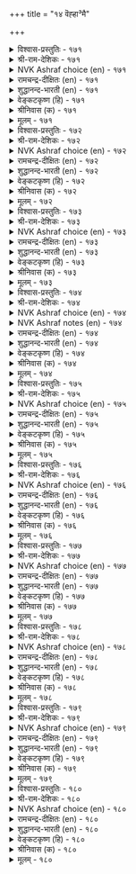 +++
title = "१४ वॆह्हा³मै"

+++


<details><summary>विश्वास-प्रस्तुतिः - १७१</summary>

नडुविण्ड्रि नन्बॊरुळ् वॆह्हि³न् कुडिबॊण्ड्रिक्  
कुट्रमुम् आङ्गे तरुम्।       १७१
</details>

<details><summary>श्री-राम-देशिकः - १७१</summary>

अधर्मादन्यावस्तूनि योऽपहर्तुमभीच्छति ।  
कुलनाशं स भजते दोषा अपि भजन्ति तम् ॥ १७१॥
</details>

<details><summary>NVK Ashraf choice (en) - १७१</summary>

०१७१
Unjust desire to covet others’ honest wealth
At once ruins home and begets evil. *
(G.U. Pope), ( Shuddhananda Bharatiar)
</details>

<details><summary>रामचन्द्र-दीक्षितः (en) - १७१</summary>

171\. naṭuvu iṉṟi naṉ poruḷ veḵkiṉ, kuṭi poṉṟi,  
kuṟṟamum āṅkē tarum.

171\. Iniquitous coveting of wealth results in the ruin of one's home and brings in its train many sins.  
</details>

<details><summary>शुद्धानन्द-भारती (en) - १७१</summary>

1\. நடுவின்றி நன்பொருள் வெஃகின் குடிபொன்றிக்  
குற்றமும் ஆங்கே தரும்  
Who covets others' honest wealth  
That greed ruins his house forthwith.         171  
</details>

<details><summary>वेङ्कटकृष्ण (हि) - १७१</summary>

171
न्याय-बुद्धि को छोड़ कर, यदि हो पर-धन-लोभ ।  
हो कर नाश कुटुम्ब का, होगा दोषारोप ॥
</details>

<details><summary>श्रीनिवास (क) - १७१</summary>

171. समभावनॆयिल्लदॆ (इतररिगॆ सेरिद) ऒळ्लॆय वस्तुगळन्नु कण्डु लोभिसिदरॆ कुलवु कॆडुवुदल्लदॆ, पाप कार्यगळू बन्दु सेरुत्तदॆ.

</details>

<details><summary>मूलम् - १७१</summary>

नडुविण्ड्रि नन्बॊरुळ् वॆह्हि³न् कुडिबॊण्ड्रिक्  
कुट्रमुम् आङ्गे तरुम्।       १७१
</details>

<details><summary>विश्वास-प्रस्तुतिः - १७२</summary>

पडुबयन् वॆह्हि³प् पऴिप्पडुव सॆय्यार्  
नडुवन्मै नाणु पवर्।       १७२
</details>

<details><summary>श्री-राम-देशिकः - १७२</summary>

अन्यायाल्लज्जिता मर्त्या लोभेन परवस्तुषु ।  
स्वल्पलाभमभीप्सन्तः निषिद्धं नैव कुर्वते ॥ १७२॥
</details>

<details><summary>NVK Ashraf choice (en) - १७२</summary>

०१७२
Those who deem injustice a shame,
Refrain from covetousness that brings blame.
(Satguru Subramuniyaswami), (N.V.K. Ashraf)
</details>

<details><summary>रामचन्द्र-दीक्षितः (en) - १७२</summary>

172\. paṭu payaṉ veḵki, paḻippaṭuva ceyyār-  
naṭuvu aṉmai nāṇupavar.

172\. Those who stand for equity do not commit sinful acts through covetousness.  
</details>

<details><summary>शुद्धानन्द-भारती (en) - १७२</summary>

2\. படுபயன் வெஃகிப் பழிப்படுவ செய்யார்  
நடுவன்மை நாணுவர் பவர்  
Who shrink with shame from sin, refrain  
From coveting which brings ruin.         172  
</details>

<details><summary>वेङ्कटकृष्ण (हि) - १७२</summary>

172
न्याय-पक्ष के त्याग से, जिनको होती लाज ।  
लोभित पर-धन-लाभ से, करते नहीं अकाज ॥
</details>

<details><summary>श्रीनिवास (क) - १७२</summary>

172. अपकीर्ति तरुव कॆलसक्कॆ नाचुववरु अधिक फलगळ आशॆगॆ निन्दॆ तरुव कॆलसवन्नु माडरु

</details>

<details><summary>मूलम् - १७२</summary>

पडुबयन् वॆह्हि³प् पऴिप्पडुव सॆय्यार्  
नडुवन्मै नाणु पवर्।       १७२
</details>

<details><summary>विश्वास-प्रस्तुतिः - १७३</summary>

सिट्रिन्बम् वॆह्हि³ अऱनल्ल सॆय्यारे  
मट्रिन्बम् वेण्डु पवर्।       १७३
</details>

<details><summary>श्री-राम-देशिकः - १७३</summary>

न्यायमार्गागतं नित्यसुखं यैः प्रार्थते नरः ।  
अल्पसौख्यात् न ते कुर्युः लोभमन्येष्वधार्मिकम् ॥ १७३॥
</details>

<details><summary>NVK Ashraf choice (en) - १७३</summary>

०१७३
They will not sin for fleeting pleasures
Who seek eternal joy.
(P.S. Sundaram)
</details>

<details><summary>रामचन्द्र-दीक्षितः (en) - १७३</summary>

173\. ciṟṟiṉpam veḵki, aṟaṉ alla ceyyārē-  
maṟṟu iṉpam vēṇṭupavar.

173\. Those who seek eternal happiness will never commit unrighteous acts through love of low pleasures.  
</details>

<details><summary>शुद्धानन्द-भारती (en) - १७३</summary>

3\. சிற்றின்பம் வெஃகி அறனல்ல செய்யாரே  
மற்றின்பம் வேண்டு பவர்  
For spiritual bliss who long  
For fleeting joy commit no wrong.         173  
</details>

<details><summary>वेङ्कटकृष्ण (हि) - १७३</summary>

173
नश्वर सुख के लोभ में, वे न करें दुष्कृत्य ।  
जिनको इच्छा हो रही, पाने को सुख नित्य ॥
</details>

<details><summary>श्रीनिवास (क) - १७३</summary>

173. शाश्वतवाद हिरिय सुखवन्नु बयसुववरु, क्षणिकवाद अल्प सन्तोषवन्नु बयसि अधर्म कार्यगळन्नु माडरु

</details>

<details><summary>मूलम् - १७३</summary>

सिट्रिन्बम् वॆह्हि³ अऱनल्ल सॆय्यारे  
मट्रिन्बम् वेण्डु पवर्।       १७३
</details>

<details><summary>विश्वास-प्रस्तुतिः - १७४</summary>

इलमॆण्ड्रु वॆह्हु³दल् सॆय्यार् पुलम्वॆण्ड्र  
पुन्मैयिल् काट्चि यवर्।       १७४
</details>

<details><summary>श्री-राम-देशिकः - १७४</summary>

जित्वा पञ्चेन्द्रियग्रामं तत्त्वज्ञानसमन्विताः ।  
ज्ञात्वापि स्वक दारिद्र्यमलुब्धाः परवस्तुषु ॥ १७४॥
</details>

<details><summary>NVK Ashraf choice (en) - १७४</summary>

०१७४
Their senses conquered,
The clear-eyed cite not their poverty to covet. *
(P.S. Sundaram)
</details>

<details><summary>NVK Ashraf notes (en) - १७४</summary>

१७४. Compare with २०५: "Plead not poverty for doing ill, whereby you will become poorer still" - (P.S. Sundaram)
</details>

<details><summary>रामचन्द्र-दीक्षितः (en) - १७४</summary>

174\. 'ilam' eṉṟu veḵkutal ceyyār-pulam veṉṟa  
puṉmai il kāṭciyavar.

174\. The spotless wise who have conquered their senses though destitute, will not covet other’s wealth.  
</details>

<details><summary>शुद्धानन्द-भारती (en) - १७४</summary>

4\. இலமென்று வெஃகுதல் செய்யார் புலம்வென்ற  
புன்மையில் காட்சி யவர்  
The truth-knowers of sense-control  
Though in want covet not at all.         174  
</details>

<details><summary>वेङ्कटकृष्ण (हि) - १७४</summary>

174
जो हैं इन्द्रियजित तथा, ज्ञानी भी अकलंक ।  
दारिदवश भी लालची, होते नहीं अशंक ॥
</details>

<details><summary>श्रीनिवास (क) - १७४</summary>

174. इन्द्रियगळन्नु गॆद्द कीळुतनविल्लदॆ पूर्ण दृष्टियुळ्ळवरु, तावु एनू इल्लदवरॆन्दु इतरर सम्पत्तन्नु बयसि लोभतनवन्नु तोरिसरु.

</details>

<details><summary>मूलम् - १७४</summary>

इलमॆण्ड्रु वॆह्हु³दल् सॆय्यार् पुलम्वॆण्ड्र  
पुन्मैयिल् काट्चि यवर्।       १७४
</details>

<details><summary>विश्वास-प्रस्तुतिः - १७५</summary>

अह्हि³ अगण्ड्र अऱिवॆन्नाम् यार्माट्टुम्  
वॆह्हि³ वॆऱिय सॆयिन्।       १७५
</details>

<details><summary>श्री-राम-देशिकः - १७५</summary>

परद्रव्यापहारार्थे निन्दितं कर्म कुर्वतः ।  
सूक्ष्मेण शास्त्रज्ञानेन विद्यते किं प्रयोजनम् ॥ १७५॥
</details>

<details><summary>NVK Ashraf choice (en) - १७५</summary>

०१७५
Of what avail is a keen and sharp intellect,
If greed seizes one to covet? *
(S.M. Diaz)
</details>

<details><summary>रामचन्द्र-दीक्षितः (en) - १७५</summary>

175\. aḵki akaṉṟa aṟivu eṉ ām-yārmāṭṭum  
veḵki, veṟiya ceyiṉ?.

175\. Of what avail is one’s keen and penetrating intellect if one through covetousness acts foolishly?  
</details>

<details><summary>शुद्धानन्द-भारती (en) - १७५</summary>

5\. அஃகி அகன்ற அறிவென்னாம் யார்மாட்டும்  
வெஃகி வெறிய செயின்  
What is one's subtle wisdom worth  
If it deals ill with all on earth.         175  
</details>

<details><summary>वेङ्कटकृष्ण (हि) - १७५</summary>

175
तीखे विस्तृत ज्ञान से, क्या होगा उपकार ।  
लालचवश सबसे करें, अनुचित व्यवहार ॥
</details>

<details><summary>श्रीनिवास (क) - १७५</summary>

175. लोभदिन्द यारिगादरू कॆट्टुदन्नु माडिदरॆ सूक्ष्मवागियू व्यापकवागियू इरुव अरिविनिन्द प्रयोजनवेनु?

</details>

<details><summary>मूलम् - १७५</summary>

अह्हि³ अगण्ड्र अऱिवॆन्नाम् यार्माट्टुम्  
वॆह्हि³ वॆऱिय सॆयिन्।       १७५
</details>

<details><summary>विश्वास-प्रस्तुतिः - १७६</summary>

अरुळ्वॆह्हि³ आट्रिन्गण् निण्ड्रान् पॊरुळ्वॆह्हि³प्  
पॊल्लाद सूऴक् कॆडुम्।       १७६
</details>

<details><summary>श्री-राम-देशिकः - १७६</summary>

सर्वभूतदयापूर्वे गार्हस्थ्यमनुतिष्ठतः ।  
परवस्तुप्रलोभेन गार्हस्थ्यमपि निष्फलम् ॥ १७६॥
</details>

<details><summary>NVK Ashraf choice (en) - १७६</summary>

०१७६
Even he whom grace beckons, if beckoned by greed,
Will perish beckoned with evil. *
(P.S. Sundaram)
</details>

<details><summary>रामचन्द्र-दीक्षितः (en) - १७६</summary>

176\. aruḷ veḵki, āṟṟiṉkaṇ niṉṟāṉ, poruḷ veḵkip  
pollāta cūḻa, keṭum.

176\. Even he who treads the path of grace comes to ruin through covetous intentions.  
</details>

<details><summary>शुद्धानन्द-भारती (en) - १७६</summary>

6\. அருள்வெஃகி ஆற்றின்கண் நின்றான் பொருள்வெஃகிப்  
பொல்லாத சூழக் கெடும்  
Who seeks for grace on righteous path  
Suffers by evil covetous wealth.         176  
</details>

<details><summary>वेङ्कटकृष्ण (हि) - १७६</summary>

176
ईश-कृपा की चाह से, जो न धर्म से भ्रष्ट ।  
दुष्ट-कर्म धन-लोभ से, सोचे तो वह नष्ट ॥
</details>

<details><summary>श्रीनिवास (क) - १७६</summary>

176. दैवकृपयन्नु बयसि धर्ममार्गदल्लि निन्तवनु, मत्तॊब्बन सम्पत्तन्नु लोभिसि हॊल्ल विचारगळन्नु मनदल्लि ऎणिसिदरॆ ऒडनॆये कॆडुत्तानॆ.

</details>

<details><summary>मूलम् - १७६</summary>

अरुळ्वॆह्हि³ आट्रिन्गण् निण्ड्रान् पॊरुळ्वॆह्हि³प्  
पॊल्लाद सूऴक् कॆडुम्।       १७६
</details>

<details><summary>विश्वास-प्रस्तुतिः - १७७</summary>

वेण्डऱ्क वॆह्हि³याम् आक्कम् विळैवयिन्  
माण्डऱ्करिदाम् पयन्।       १७७
</details>

<details><summary>श्री-राम-देशिकः - १७७</summary>

परद्रव्यापहारेण लब्धं वस्तु परित्यजेत् ।  
फलप्रदानवेलायां न तच्छ्रेयः प्रदास्यति ॥ १७७॥
</details>

<details><summary>NVK Ashraf choice (en) - १७७</summary>

०१७७
Avoid wealth though greed.
Out of it comes no good.
(P.S. Sundaram)
</details>

<details><summary>रामचन्द्र-दीक्षितः (en) - १७७</summary>

177\. vēṇṭaṟka, veḵki ām ākkam-viḷaivayiṉ  
māṇṭaṟku aritu ām payaṉ!.

177\. Covet not other’s wealth for out of covetousness spring evils.  
</details>

<details><summary>शुद्धानन्द-भारती (en) - १७७</summary>

7\. வேண்டற்க வெஃகியாம் ஆக்கம் விளைவயின்  
மாண்டற் கரிதாம் பயன்  
Shun the fruit of covetousness  
All its yield is inglorious.         177  
</details>

<details><summary>वेङ्कटकृष्ण (हि) - १७७</summary>

177
चाहो मत संपत्ति को, लालच से उत्पन्न ।  
उसका फल होता नहीं कभी सुगुण-संपन्न ॥
</details>

<details><summary>श्रीनिवास (क) - १७७</summary>

177. लोभदिन्द दक्कुव सम्पत्तन्नु बयसदिरु. बॆळॆयुवाग आदर फल (परिणाम) ऒळ्ळॆयदागुवुदिल्ल.

</details>

<details><summary>मूलम् - १७७</summary>

वेण्डऱ्क वॆह्हि³याम् आक्कम् विळैवयिन्  
माण्डऱ्करिदाम् पयन्।       १७७
</details>

<details><summary>विश्वास-प्रस्तुतिः - १७८</summary>

अह्हा³मै सॆल्वत्तिऱ्कु यादॆनिन् वॆह्हा³मै  
वेण्डुम् पिऱन्गैप् पॊरुळ्।       १७८
</details>

<details><summary>श्री-राम-देशिकः - १७८</summary>

योऽन्यदीयं वस्तुजातमपहर्तु न काङ्क्षति ।  
न क्षीयते तस्य भाग्यं भूय एवाभिवर्धते ॥ १७८॥
</details>

<details><summary>NVK Ashraf choice (en) - १७८</summary>

०१७८
Do not covet another's wealth
If you would keep your own un-shrunk.
(P.S. Sundaram)
</details>

<details><summary>रामचन्द्र-दीक्षितः (en) - १७८</summary>

178\. 'aḵkāmai celvattiṟku yātu?' eṉiṉ, veḵkāmai  
vēṇṭum piṟaṉ kaip poruḷ.

178\. Preservation of one’s property lies through one’s freedom from covetousness.  
</details>

<details><summary>शुद्धानन्द-भारती (en) - १७८</summary>

8\. அஃகாமை செல்வத்திற்கு யாதெனின் வெஃகாமை  
வேண்டும் பிறன்கைப் பொருள்.  
Against covetousness - The mark of lasting wealth is shown  
By not coveting others' own.         178  
</details>

<details><summary>वेङ्कटकृष्ण (हि) - १७८</summary>

178
निज धन का क्षय हो नहीं, इसका क्या सदुपाय ।  
अन्यों की संपत्ति का, लोभ किया नहिं जाय ॥
</details>

<details><summary>श्रीनिवास (क) - १७८</summary>

178. ऒब्बन सम्पत्तु अळियदिरुव मार्ग यावुदॆन्दरॆ परर कैय सम्पत्तन्नु तानु बयसदिरुवुदु.

</details>

<details><summary>मूलम् - १७८</summary>

अह्हा³मै सॆल्वत्तिऱ्कु यादॆनिन् वॆह्हा³मै  
वेण्डुम् पिऱन्गैप् पॊरुळ्।       १७८
</details>

<details><summary>विश्वास-प्रस्तुतिः - १७९</summary>

अऱनऱिन्दु वॆह्हा³ अऱिवुडैयार्च् चेरुम्  
तिऱन्अऱिन् दाङ्गे तिरु।       १७९
</details>

<details><summary>श्री-राम-देशिकः - १७९</summary>

परद्रव्येष्वलुब्धा ये ज्ञानिनो धर्मवित्तमाः ।  
तानू वासयोग्यान् विज्ञाय तेष्वेव रमते रमा ॥ १७९॥
</details>

<details><summary>NVK Ashraf choice (en) - १७९</summary>

०१७९
Fortune finds the worth and draws near to those
Who know the worth of non-coveting. *
(Satguru Subramuniyaswami)
</details>

<details><summary>रामचन्द्र-दीक्षितः (en) - १७९</summary>

179\. aṟaṉ aṟintu veḵkā aṟivu uṭaiyārc cērum-  
tiṟaṉ aṟintu āṅkē tiru.

179\. The wise who know what is righteous covet not; the Goddess of Fortune would seek them unbidden.  
</details>

<details><summary>शुद्धानन्द-भारती (en) - १७९</summary>

9\. அறனறிந்து வெஃகா அறிவுடையார்ச் சேரும்  
திறன்அறிந் தாங்கே திரு.  
Fortune seeks the just and wise  
Who are free from coveting vice.         179  
</details>

<details><summary>वेङ्कटकृष्ण (हि) - १७९</summary>

179
निर्लोभता ग्रहण करें, धर्म मान धीमान ।  
श्री पहुँचे उनके यहाँ, युक्त काल थल जान ॥
</details>

<details><summary>श्रीनिवास (क) - १७९</summary>

179. धर्ममार्गवन्नु तिळिदु, लोभकॊळगागदॆ इरुव, विचार सम्पन्नरन्नु समय नोडि सिरि (लक्ष्मि) यु तानॆ बन्दु सेरुवळु.

</details>

<details><summary>मूलम् - १७९</summary>

अऱनऱिन्दु वॆह्हा³ अऱिवुडैयार्च् चेरुम्  
तिऱन्अऱिन् दाङ्गे तिरु।       १७९
</details>

<details><summary>विश्वास-प्रस्तुतिः - १८०</summary>

इऱलीनुम् ऎण्णादु वॆह्हि³न् विऱल्ईनुम्  
वेण्डामै ऎन्नुञ् जॆरुक्कु।       १८०
</details>

<details><summary>श्री-राम-देशिकः - १८०</summary>

परिणाममनालोच्य परलुब्धो विनश्यति ।  
अलुब्धो यस्तु वर्तेत राजते स जयी भुवि ॥ १८०॥
</details>

<details><summary>NVK Ashraf choice (en) - १८०</summary>

०१८०
Mindless coveting brings ruin.
The pride of freedom from desire yields success.
(J. Narayanaswamy)
</details>

<details><summary>रामचन्द्र-दीक्षितः (en) - १८०</summary>

180\. iṟal īṉum, eṇṇātu veḵkiṉ; viṟal īṉum,  
vēṇṭāmai eṉṉum cerukku.

180\. A blind covetousness brings about one’s ruin. Freedom from it begets one’s triumph.
</details>

<details><summary>शुद्धानन्द-भारती (en) - १८०</summary>

10\. இறல்ஈனும் எண்ணாது வெஃகின் விறல்ஈனும்  
வேண்டாமை என்னுஞ் செருக்கு  
Desireless, greatness conquers all;  
Coveting misers ruined fall.         180  
</details>

<details><summary>वेङ्कटकृष्ण (हि) - १८०</summary>

180
अविचारी के लोभ से, होगा उसका अन्त ।  
लोभ- हीनता- विभव से, होगी विजय अनन्त ॥
</details>

<details><summary>श्रीनिवास (क) - १८०</summary>

180. तन्न उन्नतियन्नु ऎणिसिदॆ हॆरर सम्पत्तन्नु लोभिसिदरॆ अदु अळिवन्नु तरुत्तदॆ; हागॆ लोभिसद हिरिमॆय बाळु जयवन्नु तरुत्तदॆ.
</details>

<details><summary>मूलम् - १८०</summary>

इऱलीनुम् ऎण्णादु वॆह्हि³न् विऱल्ईनुम्  
वेण्डामै ऎन्नुञ् जॆरुक्कु।       १८०
</details>
